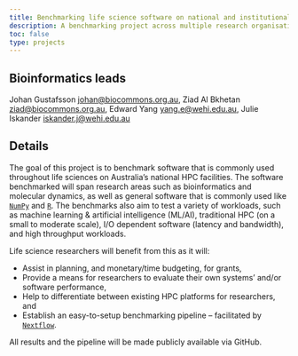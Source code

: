 ```yaml
---
title: Benchmarking life science software on national and institutional HPC platforms.
description: A benchmarking project across multiple research organisations
toc: false
type: projects
---
```


## Bioinformatics leads

Johan Gustafsson <johan@biocommons.org.au>, Ziad Al Bkhetan <ziad@biocommons.org.au>, Edward Yang <yang.e@wehi.edu.au>, Julie Iskander <iskander.j@wehi.edu.au>


## Details

The goal of this project is to benchmark software that is commonly used throughout life sciences on Australia’s national HPC facilities. The software benchmarked will span research areas such as bioinformatics and molecular dynamics, as well as general software that is commonly used like [`NumPy`](https://bio.tools/numpy) and [`R`](https://bio.tools/r). The benchmarks also aim to test a variety of workloads, such as machine learning & artificial intelligence (ML/AI), traditional HPC (on a small to moderate scale), I/O dependent software (latency and bandwidth), and high throughput workloads.

Life science researchers will benefit from this as it will:

- Assist in planning, and monetary/time budgeting, for grants, 
- Provide a means for researchers to evaluate their own systems’ and/or software performance, 
- Help to differentiate between existing HPC platforms for researchers, and 
- Establish an easy-to-setup benchmarking pipeline – facilitated by [`Nextflow`](https://bio.tools/nextflow).

All results and the pipeline will be made publicly available via GitHub.
